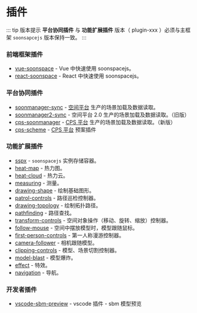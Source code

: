 # 插件

::: tip 版本提示
**平台协同插件** 与 **功能扩展插件** 版本（ plugin-xxx ）必须与主框架 `soonsapcejs` 版本保持一致。
:::

### 前端框架插件

- [vue-soonspace](./vue-soonspace.html) - Vue 中快速使用 soonspacejs。
- [react-soonspace](./react-soonspace.html) - React 中快速使用 soonspacejs。

### 平台协同插件

- [soonmanager-sync](./soonmanager-sync.html) - [空间平台](http://www.xwbuilders.com:9050/#/projectManage/bim) 生产的场景加载及数据读取。
- [soonmanager2-sync](./soonmanager2-sync.html) - 空间平台 2.0 生产的场景加载及数据读取。（旧版）
- [cps-soonmanager](./cps-soonmanager.html) - [CPS 平台](https://sooncps.xwbuilders.com/workspace/manager) 生产的场景加载及数据读取。（新版）
- [cps-scheme](./cps-scheme.html) - [CPS 平台](https://sooncps.xwbuilders.com/workspace/manager) 预案插件

### 功能扩展插件

- [sspx](./sspx.html) - `soonspacejs` 实例存储容器。
- [heat-map](./heat-map.html) - 热力图。
- [heat-cloud](./heat-cloud.html) - 热力云。
- [measuring](./measuring.html) - 测量。
- [drawing-shape](./drawing-shape.html) - 绘制基础图形。
- [patrol-controls](./patrol-controls.html) - 路径巡检控制器。
- [drawing-topology](./drawing-topology.html) - 绘制拓扑路径。
- [pathfinding](./pathfinding.html) - 路径查找。
- [transform-controls](./transform-controls.html) - 空间对象操作（移动、旋转、缩放）控制器。
- [follow-mouse](./follow-mouse.html) - 空间中摆放模型时，模型跟随鼠标。
- [first-person-controls](./first-person-controls.html) - 第一人称漫游控制器。
- [camera-follower](./camera-follower.html) - 相机跟随模型。
- [clipping-controls](./clipping-controls.html) - 模型、场景切割控制器。
- [model-blast](./model-blast.html) - 模型爆炸。
- [effect](./effect.html) - 特效。
- [navigation](./navigation.html) - 导航。

### 开发者插件

- [vscode-sbm-preview](./vscode-sbm-preview.html) - vscode 插件 - sbm 模型预览
